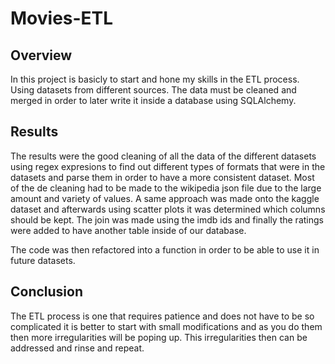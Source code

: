 # Movies-ETL
## Overview
In this project is basicly to start and hone my skills in the ETL process. Using datasets from different sources. The data must be cleaned and merged in order to later write it inside a database using SQLAlchemy.

## Results 
The results were the good cleaning of all the data of the different datasets using regex expresions to find out different types of formats that were in the datasets and parse them in order to have a more consistent dataset. Most of the de cleaning had to be made to the wikipedia json file due to the large amount and variety of values. A same approach was made onto the kaggle dataset and afterwards using scatter plots it was determined which columns should be kept. The join was made using the imdb ids and finally the ratings were added to have another table inside of our database.

The code was then refactored into a function in order to be able to use it in future datasets.

## Conclusion
The ETL process is one that requires patience and does not have to be so complicated it is better to start with small modifications and as you do them then more irregularities will be poping up. This irregularities then can be addressed and rinse and repeat. 
